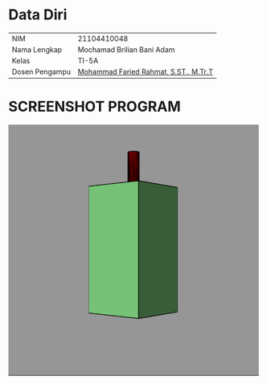 # Data Diri

|  |  |
|--|--|
| NIM | 21104410048 |
| Nama Lengkap | Mochamad Brilian Bani Adam |
| Kelas | TI-5A |
| Dosen Pengampu | [Mohammad Faried Rahmat, S.ST., M.Tr.T](https://github.com/fariedrahmat) |

# SCREENSHOT PROGRAM
![Run](https://github.com/Brilian-Maker/3D_Object/blob/main/Kotak%20Matcha.png)
